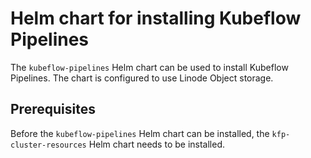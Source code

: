 # Helm chart for installing Kubeflow Pipelines

The `kubeflow-pipelines` Helm chart can be used to install Kubeflow Pipelines. The chart is configured to use Linode Object storage.

## Prerequisites

Before the `kubeflow-pipelines` Helm chart can be installed, the `kfp-cluster-resources` Helm chart needs to be installed.
